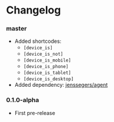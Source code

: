# Changelog

### master

- Added shortcodes:
    - `[device_is]`
    - `[device_is_not]`
    - `[device_is_mobile]`
    - `[device_is_phone]`
    - `[device_is_tablet]`
    - `[device_is_desktop]`
- Added dependency: [jenssegers/agent](https://github.com/jenssegers/agent)

### 0.1.0-alpha

- First pre-release
